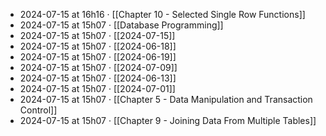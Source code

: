 - 2024-07-15 at 16h16 · [[Chapter 10 - Selected Single Row Functions]]
- 2024-07-15 at 15h07 · [[Database Programming]]
- 2024-07-15 at 15h07 · [[2024-07-15]]
- 2024-07-15 at 15h07 · [[2024-06-18]]
- 2024-07-15 at 15h07 · [[2024-06-19]]
- 2024-07-15 at 15h07 · [[2024-07-09]]
- 2024-07-15 at 15h07 · [[2024-06-13]]
- 2024-07-15 at 15h07 · [[2024-07-01]]
- 2024-07-15 at 15h07 · [[Chapter 5 - Data Manipulation and Transaction Control]]
- 2024-07-15 at 15h07 · [[Chapter 9 - Joining Data From Multiple Tables]]
